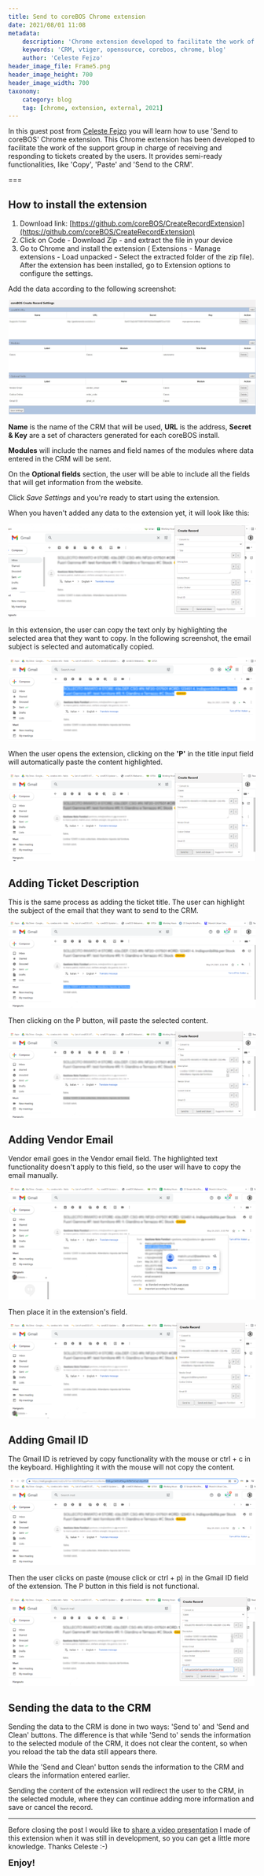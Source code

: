 ```yaml
---
title: Send to coreBOS Chrome extension
date: 2021/08/01 11:08
metadata:
    description: 'Chrome extension developed to facilitate the work of the support group in charge of receiving and responding to tickets created from the users.'
    keywords: 'CRM, vtiger, opensource, corebos, chrome, blog'
    author: 'Celeste Fejzo'
header_image_file: Frame5.png
header_image_height: 700
header_image_width: 700
taxonomy:
    category: blog
    tag: [chrome, extension, external, 2021]
---
```


In this guest post from [Celeste Fejzo](https://www.linkedin.com/in/celeste-fejzo/) you will learn how to use 'Send to coreBOS' Chrome extension. This Chrome extension has been developed to facilitate the work of the support group in charge of receiving and responding to tickets created by the users. It provides semi-ready functionalities, like 'Copy', 'Paste' and 'Send to the CRM'.

===

## How to install the extension

1. Download link: [https://github.com/coreBOS/CreateRecordExtension](https://github.com/coreBOS/CreateRecordExtension)
2. Click on Code - Download Zip - and extract the file in your device
3. Go to Chrome and install the extension ( Extensions - Manage extensions - Load unpacked - Select the extracted folder of the zip file). After the extension has been installed, go to Extension options to configure the settings.

Add the data according to the following screenshot:

![Extension Configuration](config.png)

**Name** is the name of the CRM that will be used, **URL** is the address, **Secret & Key** are a set of characters generated for each coreBOS install.

**Modules** will include the names and field names of the modules where data entered in the CRM will be sent.

On the **Optional fields** section, the user will be able to include all the fields that will get information from the website.

Click *Save Settings* and you're ready to start using the extension.

When you haven't added any data to the extension yet, it will look like this:

![Extension Screen](extension.png)

In this extension, the user can copy the text only by highlighting the selected area that they want to copy. In the following screenshot, the email subject is selected and automatically copied.

![Select text](selecttext.png)

When the user opens the extension, clicking on the **'P'** in the title input field will automatically paste the content highlighted.

![Copy text](copytext.png)

## Adding Ticket Description

This is the same process as adding the ticket title. The user can highlight the subject of the email that they want to send to the CRM.

![Select text](selecttext2.png)

Then clicking on the P button, will paste the selected content.

![Copy text](copytext2.png)

## Adding Vendor Email

Vendor email goes in the Vendor email field. The highlighted text functionality doesn't apply to this field, so the user will have to copy the email manually.

![Manual copy paste](manualcopypasteselect1.png)

Then place it in the extension's field.

![Manual copy paste](manualcopypasteselect2.png)

## Adding Gmail ID

The Gmail ID is retrieved by copy functionality with the mouse or ctrl + c in the keyboard. Highlighting it with the mouse will not copy the content.

![Manual copy paste](manualcopypasteselect12.png)

Then the user clicks on paste (mouse click or ctrl + p) in the Gmail ID field of the extension. The P button in this field is not functional.

![Manual copy paste](manualcopypasteselect22.png)

## Sending the data to the CRM

Sending the data to the CRM is done in two ways: 'Send to' and 'Send and Clean' buttons. The difference is that while 'Send to' sends the information to the selected module of the CRM, it does not clear the content, so when you reload the tab the data still appears there.

While the 'Send and Clean' button sends the information to the CRM and clears the information entered earlier.

Sending the content of the extension will redirect the user to the CRM, in the selected module, where they can continue adding more information and save or cancel the record.

------------

Before closing the post I would like to [share a video presentation](https://youtu.be/QifyN1mq_Qs) I made of this extension when it was still in development, so you can get a little more knowledge. Thanks Celeste :-)

**<span style="font-size:large">Enjoy!</span>**
